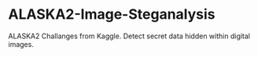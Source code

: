# ALASKA2-Image-Steganalysis
ALASKA2 Challanges from Kaggle. Detect secret data hidden within digital images.
